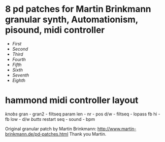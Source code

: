 # 8 pd patches for Martin Brinkmann granular synth, Automationism, pisound, midi controller

* *First*
* *Second*
* *Third*
* *Fourth*
* *Fifth*
* *Sixth*
* *Seventh*
* *Eighth*

# hammond midi controller layout
*knobs*
gran - gran2 - filtseq param
len - nr - pos
d/w - filtseq - lopass
fb hi - fb low - d/w
*butts*
restart seq - sound - bpm 

Original granular patch by Martin Brinkmann: http://www.martin-brinkmann.de/pd-patches.html Thank you Martin.
